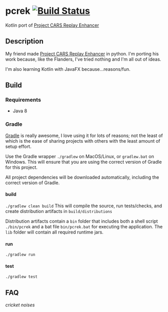 # pcrek [![Build Status](https://travis-ci.org/travis-ci/travis-web.svg?branch=master)](https://travis-ci.org/travis-ci/travis-web)
Kotlin port of [Project CARS Replay Enhancer][1]

## Description

My friend made [Project CARS Replay Enhancer][1] in python.  I'm porting his work because, like the Flanders, I've tried nothing and I'm all out of ideas.

I'm also learning Kotlin with JavaFX because...reasons/fun.

## Build

### Requirements
- Java 8

### Gradle
[Gradle][2] is really awesome, I love using it for lots of reasons; not the least of which is the ease of sharing projects with others with the least amount of setup effort.

Use the Gradle wrapper `./gradlew` on MacOS/Linux, or `gradlew.bat` on Windows.  This will ensure that you are using the correct version of Gradle for this project.

All project dependencies will be downloaded automatically, including the correct version of Gradle.

#### build
`./gradlew clean build`
This will compile the source, run tests/checks, and create distribution artifacts in `build/distributions`

Distribution artifacts contain a `bin` folder that includes both a shell script `./bin/pcrek` and a bat file `bin/pcrek.bat` for executing the application.  The `lib` folder will contain all required runtime jars.


#### run
`./gradlew run`

#### test
`./gradlew test`

## FAQ
*cricket noises*

[1]: https://github.com/SenorPez/project-cars-replay-enhancer
[2]: https://gradle.org
